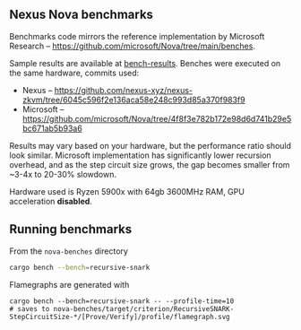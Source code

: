 ## Nexus Nova benchmarks

Benchmarks code mirrors the reference implementation by Microsoft Research – https://github.com/microsoft/Nova/tree/main/benches.

Sample results are available at [bench-results](./bench-results/). Benches were executed on the same hardware, commits used: 

- Nexus – https://github.com/nexus-xyz/nexus-zkvm/tree/6045c596f2e136aca58e248c993d85a370f983f9
- Microsoft – https://github.com/microsoft/Nova/tree/4f8f3e782b172e98d6d741b29e5bc671ab5b93a6

Results may vary based on your hardware, but the performance ratio should look similar. Microsoft implementation has significantly lower recursion overhead, and as the step circuit size grows, the gap becomes smaller from ~3-4x to 20-30% slowdown.

Hardware used is Ryzen 5900x with 64gb 3600MHz RAM, GPU acceleration **disabled**.

## Running benchmarks

From the `nova-benches` directory

```sh
cargo bench --bench=recursive-snark
```

Flamegraphs are generated with
```
cargo bench --bench=recursive-snark -- --profile-time=10
# saves to nova-benches/target/criterion/RecursiveSNARK-StepCircuitSize-*/[Prove/Verify]/profile/flamegraph.svg
```
